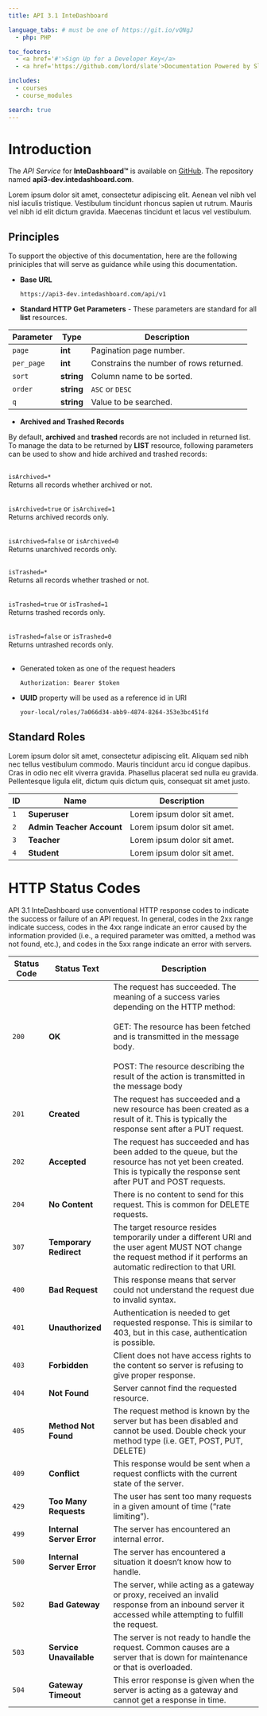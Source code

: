 ```yaml
---
title: API 3.1 InteDashboard

language_tabs: # must be one of https://git.io/vQNgJ
  - php: PHP

toc_footers:
  - <a href='#'>Sign Up for a Developer Key</a>
  - <a href='https://github.com/lord/slate'>Documentation Powered by Slate</a>

includes:
  - courses
  - course_modules

search: true
---
```



# Introduction

The *API Service* for **InteDashboard™** is available on [GitHub](https://github.com/orgs/CognaLearn/dashboard). The repository named **api3-dev.intedashboard.com**. 

Lorem ipsum dolor sit amet, consectetur adipiscing elit. Aenean vel nibh vel nisl iaculis tristique. Vestibulum tincidunt rhoncus sapien ut rutrum. Mauris vel nibh id elit dictum gravida. Maecenas tincidunt et lacus vel vestibulum.  


## Principles
To support the objective of this documentation, here are the following priniciples that will serve as guidance while using this documentation.

* **Base URL**

    `https://api3-dev.intedashboard.com/api/v1`

* **Standard HTTP Get Parameters** - These parameters are standard for all **list** resources.

Parameter | Type | Description
--------- | ------- | -----------
`page` | **int** | Pagination page number.
`per_page` | **int** | Constrains the number of rows returned.
`sort` | **string** | Column name to be sorted.
`order` | **string** | `ASC` or `DESC`
`q` | **string** | Value to be searched.

* **Archived and Trashed Records** 

<aside class="notice">
By default, <b>archived</b> and <b>trashed</b> records are not included in returned list. To manage the data to be returned by <b>LIST</b> resource, following parameters can be used to show and hide archived and trashed records:
<br/> <br/>

<code>isArchived=*</code> <br/>
Returns all records whether archived or not.<br/><br/>

<code>isArchived=true</code> or <code>isArchived=1</code> <br/>
Returns archived records only.<br/><br/>

<code>isArchived=false</code> or <code>isArchived=0</code> <br/>
Returns unarchived records only.<br/><br/>

<code>isTrashed=*</code> <br/>
Returns all records whether trashed or not.<br/><br/>

<code>isTrashed=true</code> or <code>isTrashed=1</code> <br/>
Returns trashed records only.<br/><br/>

<code>isTrashed=false</code> or <code>isTrashed=0</code> <br/>
Returns untrashed records only.<br/><br/>
</aside>

* Generated token as one of the request headers

    `Authorization: Bearer $token`

* **UUID** property will be used as a reference id in URI

    `your-local/roles/7a066d34-abb9-4874-8264-353e3bc451fd`



## Standard Roles
Lorem ipsum dolor sit amet, consectetur adipiscing elit. Aliquam sed nibh nec tellus vestibulum commodo. Mauris tincidunt arcu id congue dapibus. Cras in odio nec elit viverra gravida. Phasellus placerat sed nulla eu gravida. Pellentesque ligula elit, dictum quis dictum quis, consequat sit amet justo.

ID | Name | Description
------- | ------- | -----------
`1` | **Superuser** | Lorem ipsum dolor sit amet.
`2` | **Admin Teacher Account** | Lorem ipsum dolor sit amet.
`3` | **Teacher** | Lorem ipsum dolor sit amet.
`4` | **Student** | Lorem ipsum dolor sit amet.




# HTTP Status Codes

API 3.1 InteDashboard use conventional HTTP response codes to indicate the success or failure of an API request. In general, codes in the 2xx range indicate success, codes in the 4xx range indicate an error caused by the information provided (i.e., a required parameter was omitted, a method was not found, etc.), and codes in the 5xx range indicate an error with servers.

Status Code | Status Text | Description
------- | ------- | -----------
`200` | **OK** | The request has succeeded. The meaning of a success varies depending on the HTTP method: <br/><br/>GET: The resource has been fetched and is transmitted in the message body. <br/><br/> POST: The resource describing the result of the action is transmitted in the message body
`201` | **Created** |	The request has succeeded and a new resource has been created as a result of it. This is typically the response sent after a PUT request.
`202` | **Accepted** | The request has succeeded and has been added to the queue, but the resource has not yet been created. This is typically the response sent after PUT and POST requests.
`204` | **No Content** | There is no content to send for this request. This is common for DELETE requests.
`307` | **Temporary Redirect** | The target resource resides temporarily under a different URI and the user agent MUST NOT change the request method if it performs an automatic redirection to that URI.
`400` | **Bad Request** | This response means that server could not understand the request due to invalid syntax.
`401` | **Unauthorized** | Authentication is needed to get requested response. This is similar to 403, but in this case, authentication is possible.
`403` | **Forbidden** | Client does not have access rights to the content so server is refusing to give proper response.
`404` | **Not Found** | Server cannot find the requested resource.
`405` | **Method Not Found** | The request method is known by the server but has been disabled and cannot be used. Double check your method type (i.e. GET, POST, PUT, DELETE)
`409` | **Conflict** | This response would be sent when a request conflicts with the current state of the server.
`429` | **Too Many Requests** | The user has sent too many requests in a given amount of time (“rate limiting”).
`499` | **Internal Server Error** | The server has encountered an internal error.
`500` | **Internal Server Error** | The server has encountered a situation it doesn’t know how to handle.
`502` | **Bad Gateway** | The server, while acting as a gateway or proxy, received an invalid response from an inbound server it accessed while attempting to fulfill the request.
`503` | **Service Unavailable** | The server is not ready to handle the request. Common causes are a server that is down for maintenance or that is overloaded.
`504` | **Gateway Timeout** | This error response is given when the server is acting as a gateway and cannot get a response in time.
